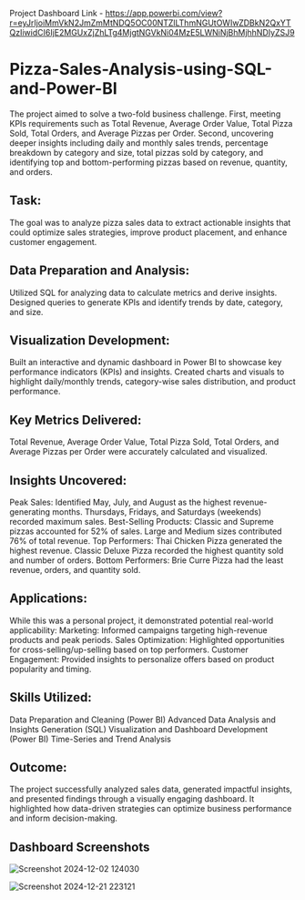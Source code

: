 Project Dashboard Link - https://app.powerbi.com/view?r=eyJrIjoiMmVkN2JmZmMtNDQ5OC00NTZlLThmNGUtOWIwZDBkN2QxYTQzIiwidCI6IjE2MGUxZjZhLTg4MjgtNGVkNi04MzE5LWNiNjBhMjhhNDIyZSJ9

# Pizza-Sales-Analysis-using-SQL-and-Power-BI
The project aimed to solve a two-fold business challenge. First, meeting KPIs requirements such as Total Revenue, Average Order Value, Total Pizza Sold, Total Orders, and Average Pizzas per Order. Second, uncovering deeper insights including daily and monthly sales trends, percentage breakdown by category and size, total pizzas sold by category, and identifying top and bottom-performing pizzas based on revenue, quantity, and orders.

## Task:
The goal was to analyze pizza sales data to extract actionable insights that could optimize sales strategies, improve product placement, and enhance customer engagement.

## Data Preparation and Analysis:
Utilized SQL for analyzing data to calculate metrics and derive insights.
Designed queries to generate KPIs and identify trends by date, category, and size.

## Visualization Development:
Built an interactive and dynamic dashboard in Power BI to showcase key performance indicators (KPIs) and insights.
Created charts and visuals to highlight daily/monthly trends, category-wise sales distribution, and product performance.

## Key Metrics Delivered:
Total Revenue, Average Order Value, Total Pizza Sold, Total Orders, and Average Pizzas per Order were accurately calculated and visualized.

## Insights Uncovered:
Peak Sales:
Identified May, July, and August as the highest revenue-generating months.
Thursdays, Fridays, and Saturdays (weekends) recorded maximum sales.
Best-Selling Products:
Classic and Supreme pizzas accounted for 52% of sales.
Large and Medium sizes contributed 76% of total revenue.
Top Performers:
Thai Chicken Pizza generated the highest revenue.
Classic Deluxe Pizza recorded the highest quantity sold and number of orders.
Bottom Performers:
Brie Curre Pizza had the least revenue, orders, and quantity sold.

## Applications:
While this was a personal project, it demonstrated potential real-world applicability:
Marketing: Informed campaigns targeting high-revenue products and peak periods.
Sales Optimization: Highlighted opportunities for cross-selling/up-selling based on top performers.
Customer Engagement: Provided insights to personalize offers based on product popularity and timing.

## Skills Utilized:
Data Preparation and Cleaning (Power BI)
Advanced Data Analysis and Insights Generation (SQL)
Visualization and Dashboard Development (Power BI)
Time-Series and Trend Analysis

## Outcome:
The project successfully analyzed sales data, generated impactful insights, and presented findings through a visually engaging dashboard. It highlighted how data-driven strategies can optimize business performance and inform decision-making.

## Dashboard Screenshots 

![Screenshot 2024-12-02 124030](https://github.com/user-attachments/assets/da2fab23-469a-416d-8419-0dc00ed2b25e)

![Screenshot 2024-12-21 223121](https://github.com/user-attachments/assets/7053f91b-6deb-4018-94cf-bf0087273e9f)
